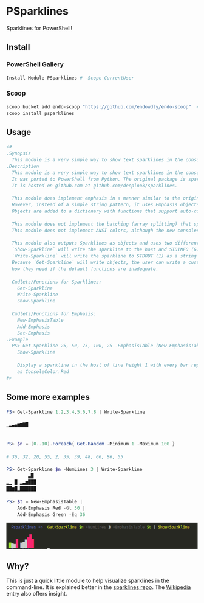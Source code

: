# PSparklines

Sparklines for PowerShell!

## Install

### PowerShell Gallery

```powershell
Install-Module PSparklines # -Scope CurrentUser
```

### Scoop

```powershell
scoop bucket add endo-scoop "https://github.com/endowdly/endo-scoop"  # Name the bucket whatever you'd like :)
scoop install psparklines
```

## Usage
 
``` powershell
<#
.Synopsis
  This module is a very simple way to show text sparklines in the console.
.Description
  This module is a very simple way to show text sparklines in the console.
  It was ported to PowerShell from Python. The original package is sparklines.py.
  It is hosted on github.com at github.com/deeplook/sparklines.
  
  This module does implement emphasis in a manner similar to the original.
  However, instead of a simple string pattern, it uses Emphasis objects.
  Objects are added to a dictionary with functions that support auto-completion.

  This module does not implement the batching (array splitting) that sparklines used.
  This module does not implement ANSI colors, although the new consoles for PowerShell support color codes.

  This module also outputs Sparklines as objects and uses two different functions to write them.
  `Show-Sparkline` will write the sparkline to the host and STDINFO (6) and colorize based on an emphasis table.
  `Write-Sparkline` will write the sparkline to STDOUT (1) as a string for further parsing or use.
  Because `Get-Sparkline` will write objects, the user can write a custom function to write the sparkline
  how they need if the default functions are inadequate.

  Cmdlets/Functions for Sparklines:
    Get-Sparkline
    Write-Sparkline
    Show-Sparkline

  Cmdlets/Functions for Emphasis:
    New-EmphasisTable
    Add-Emphasis
    Set-Emphasis
.Example
  PS> Get-Sparkline 25, 50, 75, 100, 25 -EmphasisTable (New-EmphasisTable | Add-Emphasis Red -Gt 50) |
    Show-Sparkline

    Display a sparkline in the host of line height 1 with every bar representing a number greater than 50
    as ConsoleColor.Red
#>
```

## Some more examples

``` powershell
PS> Get-Sparkline 1,2,3,4,5,6,7,8 | Write-Sparkline

▁▂▃▄▅▆▇█


PS> $n = (0..10).Foreach{ Get-Random -Minimum 1 -Maximum 100 }

# 36, 32, 20, 55, 2, 35, 39, 48, 66, 86, 55

PS> Get-Sparkline $n -NumLines 3 | Write-Sparkline
        ▃█
▂▁ █ ▂▃▆███
██▆█▁██████

PS> $t = New-EmphasisTable |
    Add-Emphasis Red -Gt 50 |
    Add-Emphasis Green -Eq 36
```

![Result](./example.png)

## Why?

This is just a quick little module to help visualize sparklines in the command-line.
It is explained better in the [sparklines repo](http://github.com/deeplook/sparklines).
The [Wikipedia](https://en.wikipedia.org/wiki/Sparkline) entry also offers insight.
